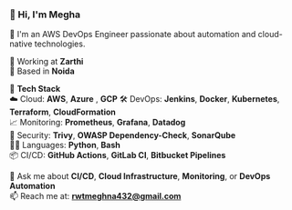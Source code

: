 ### 👋 Hi, I'm Megha

🚀 I'm an AWS DevOps Engineer passionate about automation and cloud-native technologies.

💼 Working at **Zarthi**  
📍 Based in **Noida**

🔧 **Tech Stack**  
☁️ Cloud: **AWS**, **Azure**  , **GCP**
🛠️ DevOps: **Jenkins**, **Docker**, **Kubernetes**, **Terraform**, **CloudFormation**  
📈 Monitoring: **Prometheus**, **Grafana**, **Datadog**  
🧪 Security: **Trivy**, **OWASP Dependency-Check**, **SonarQube**  
👩‍💻 Languages: **Python**, **Bash**  
📦 CI/CD: **GitHub Actions**, **GitLab CI**, **Bitbucket Pipelines**

💬 Ask me about **CI/CD**, **Cloud Infrastructure**, **Monitoring**, or **DevOps Automation**  
📫 Reach me at: **rwtmeghna432@gmail.com**
